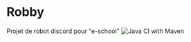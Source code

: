 # Robby
Projet de robot discord pour "e-school"
![Java CI with Maven](https://github.com/4pe18/Robby/workflows/Java%20CI%20with%20Maven/badge.svg?branch=master)
